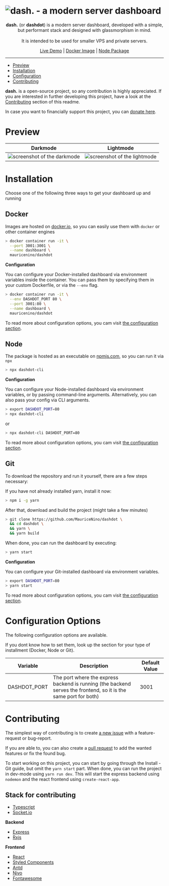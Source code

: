 <h1><img src="https://github.com/MauriceNino/dashdot/blob/master/_doc/banner_muted.png?raw=true" alt="dash. - a modern server dashboard"></h1>
<p align="center">
  <b>dash.</b> (or <b>dashdot</b>) is a modern server dashboard, developed with a simple, but performant stack and designed with glassmorphism in mind. <br>
<br>
It is intended to be used for smaller VPS and private servers.
</p>
<p align="center">
  <a href="https://dash.mauz.io">Live Demo</a>
 |
  <a href="https://hub.docker.com/repository/docker/mauricenino/dashdot">Docker Image</a>
 |
  <a href="https://www.npmjs.com/package/dashdot-cli">Node Package</a>
</p>

---

- [Preview](#Preview)
- [Installation](#Installation)
- [Configuration](#Configuration)
- [Contributing](#Contributing)

**dash.** is a open-source project, so any contribution is highly appreciated. If you are interested in further developing this project, have a look at the [Contributing](#Contributing) section of this readme.

In case you want to financially support this project, you can [donate here](https://paypal.me/itsMaurice).

# Preview

Darkmode | Lightmode
-- | --
<img src="https://github.com/MauriceNino/dashdot/blob/master/_doc/screenshot_darkmode.png?raw=true" alt="screenshot of the darkmode"> | <img src="https://github.com/MauriceNino/dashdot/blob/master/_doc/screenshot_lightmode.png?raw=true" alt="screenshot of the lightmode">

# Installation

Choose one of the following three ways to get your dashboard up and running

## Docker

Images are hosted on [docker.io](https://hub.docker.com/repository/docker/mauricenino/dashdot), so you can easily use them with `docker` or other container engines

```bash
> docker container run -it \
  --port 3001:3001 \
  --name dashboard \
  mauricenino/dashdot
```

**Configuration**

You can configure your Docker-installed dashboard via environment variables inside the container. 
You can pass them by specifying them in your custom Dockerfile, or via the `--env` flag.

```bash
> docker container run -it \
  --env DASHDOT_PORT 80 \
  --port 3001:80 \
  --name dashboard \
  mauricenino/dashdot
```

To read more about configuration options, you cam visit [the configuration section](#Configuration).

## Node

The package is hosted as an executable on [npmjs.com](https://www.npmjs.com/package/dashdot-cli), so you can run it via `npx`

```bash
> npx dashdot-cli
```

**Configuration**

You can configure your Node-installed dashboard via environment variables, or by passing command-line arguments.
Alternatively, you can also pass your config via CLI arguments.


```bash
> export DASHDOT_PORT=80
> npx dashdot-cli
```

or

```bash
> npx dashdot-cli DASHDOT_PORT=80
```

To read more about configuration options, you cam visit [the configuration section](#Configuration).

## Git

To download the repository and run it yourself, there are a few steps necessary:

If you have not already installed yarn, install it now:

```bash
> npm i -g yarn
```

After that, download and build the project (might take a few minutes)

```bash
> git clone https://github.com/MauriceNino/dashdot \
  && cd dashdot \
  && yarn \
  && yarn build
```

When done, you can run the dashboard by executing:

```bash
> yarn start
```

**Configuration**

You can configure your Git-installed dashboard via environment variables. 

```bash
> export DASHDOT_PORT=80
> yarn start
```

To read more about configuration options, you cam visit [the configuration section](#Configuration).

# Configuration Options

The following configuration options are available.

If you dont know how to set them, look up the section for your type of installment (Docker, Node or Git).

Variable | Description | Default Value
-- | -- | --
DASHDOT_PORT | The port where the express backend is running (the backend serves the frontend, so it is the same port for both) | 3001

# Contributing

The simplest way of contributing is to create [a new issue](https://github.com/MauriceNino/dashdot/issues) with a feature-request or bug-report.

If you are able to, you can also create a [pull request](https://github.com/MauriceNino/dashdot/pulls) to add the wanted features or fix the found bug.

To start working on this project, you can start by going through the Install - Git guide, but omit the `yarn start` part.
When done, you can run the project in dev-mode using `yarn run dev`. This will start the express backend using `nodemon` and the react frontend using `create-react-app`.

## Stack for contributing

- [Typescript](https://github.com/microsoft/TypeScript)
- [Socket.io](https://github.com/socketio/socket.io)

**Backend**

- [Express](https://github.com/expressjs/express)
- [Rxjs](https://github.com/ReactiveX/rxjs)

**Frontend**

- [React](https://github.com/facebook/react)
- [Styled Components](https://github.com/styled-components/styled-components)
- [Antd](https://github.com/ant-design/ant-design/)
- [Nivo](https://github.com/plouc/nivo)
- [Fontawesome](https://github.com/FortAwesome/Font-Awesome)